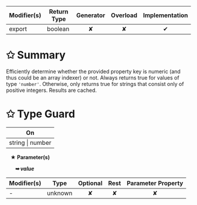 | Modifier(s)                            | Return Type                    | Generator                        | Overload                         | Implementation                        |
|----------------------------------------|--------------------------------|:--------------------------------:|:--------------------------------:|:-------------------------------------:|
| export | boolean | ✘ | ✘  | ✔ |

# &#10025; Summary

Efficiently determine whether the provided property key is numeric
(and thus could be an array indexer) or not.
Always returns true for values of type `'number'`.
Otherwise, only returns true for strings that consist only of positive integers.
Results are cached.

# &#10025; Type Guard

| On                             |
|--------------------------------|
| string &#124; number |

&nbsp;&nbsp; **&#9733; Parameter(s)**

&nbsp;&nbsp;&nbsp;&nbsp;&nbsp; _**&#10149; value**_

| Modifier(s)                              | Type                        | Optional                           | Rest                          | Parameter Property                          |
|------------------------------------------|-----------------------------|:----------------------------------:|:-----------------------------:|:-------------------------------------------:|
| - | unknown | ✘  | ✘ | ✘ |